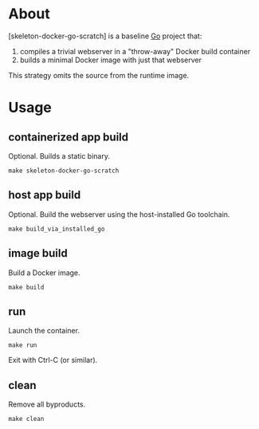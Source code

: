 # About

[skeleton-docker-go-scratch] is a baseline [Go](https://golang.org) project that:

1. compiles a trivial webserver in a "throw-away" Docker build container
2. builds a minimal Docker image with just that webserver

This strategy omits the source from the runtime image.

# Usage

## containerized app build

Optional.  Builds a static binary.

    make skeleton-docker-go-scratch

## host app build

Optional.  Build the webserver using the host-installed Go toolchain.

    make build_via_installed_go

## image build

Build a Docker image.

    make build

## run

Launch the container.

    make run

Exit with Ctrl-C (or similar).

## clean

Remove all byproducts.

    make clean
